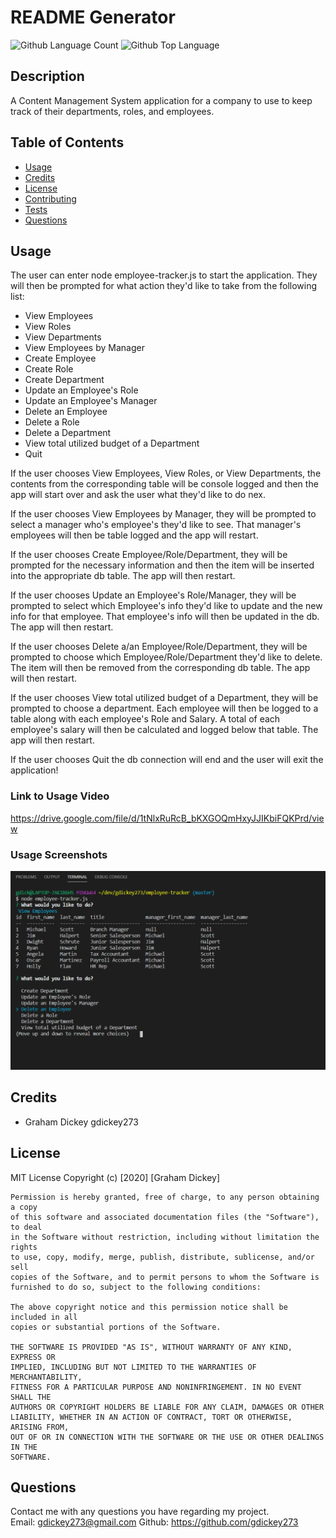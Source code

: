 # README Generator
  ![Github Language Count](https://img.shields.io/github/languages/count/gdickey273/employee-tracker)
  ![Github Top Language](https://img.shields.io/github/languages/top/gdickey273/employee-tracker)

  ## Description 
  A Content Management System application for a company to use to keep track of their departments, roles, and employees. 

  ## Table of Contents
  * [Usage](#usage)
  * [Credits](#credits)
  * [License](#license)
  * [Contributing](#contributing)
  * [Tests](#tests)
  * [Questions](#questions)

  

  ## Usage
  
  The user can enter node employee-tracker.js to start the application. They will then be prompted for what action they'd like to take from the following list: 

  * View Employees  
  * View Roles  
  * View Departments  
  * View Employees by Manager  
  * Create Employee  
  * Create Role  
  * Create Department  
  * Update an Employee's Role  
  * Update an Employee's Manager  
  * Delete an Employee  
  * Delete a Role  
  * Delete a Department  
  * View total utilized budget of a Department  
  * Quit

  If the user chooses View Employees, View Roles, or View Departments, the contents from the corresponding table will be console logged and then the
  app will start over and ask the user what they'd like to do nex.

  If the user chooses View Employees by Manager, they will be prompted to select a manager who's employee's they'd like to see. That manager's employees will then be table logged and the app will restart.

  If the user chooses Create Employee/Role/Department, they will be prompted for the necessary information and then the item will be inserted into the appropriate db table.  The app will then restart.

  If the user chooses Update an Employee's Role/Manager, they will be prompted to select which Employee's info they'd like to update and the new info for that employee. That employee's info will then be updated in the db. The app will then restart.

  If the user chooses Delete a/an Employee/Role/Department, they will be prompted to choose which Employee/Role/Department they'd like to delete. The item will then be removed from the corresponding db table. The app will then restart.

  If the user chooses View total utilized budget of a Department, they will be prompted to choose a department. Each employee will then be logged to a table along with each employee's Role and Salary. A total of each employee's salary will then be calculated and logged below that table. The app will then restart.

  If the user chooses Quit the db connection will end and the user will exit the application!

  ### Link to Usage Video   
 https://drive.google.com/file/d/1tNlxRuRcB_bKXGOQmHxyJJIKbiFQKPrd/view


  ### Usage Screenshots    
  ![Command Line Screenshot](/images/employee-tracker-screenshot.png)

  

  ## Credits 
  * Graham Dickey gdickey273
 

  ## License 
  MIT License 
  Copyright (c) [2020] [Graham Dickey]
    
    Permission is hereby granted, free of charge, to any person obtaining a copy
    of this software and associated documentation files (the "Software"), to deal
    in the Software without restriction, including without limitation the rights
    to use, copy, modify, merge, publish, distribute, sublicense, and/or sell
    copies of the Software, and to permit persons to whom the Software is
    furnished to do so, subject to the following conditions:
    
    The above copyright notice and this permission notice shall be included in all
    copies or substantial portions of the Software.
    
    THE SOFTWARE IS PROVIDED "AS IS", WITHOUT WARRANTY OF ANY KIND, EXPRESS OR
    IMPLIED, INCLUDING BUT NOT LIMITED TO THE WARRANTIES OF MERCHANTABILITY,
    FITNESS FOR A PARTICULAR PURPOSE AND NONINFRINGEMENT. IN NO EVENT SHALL THE
    AUTHORS OR COPYRIGHT HOLDERS BE LIABLE FOR ANY CLAIM, DAMAGES OR OTHER
    LIABILITY, WHETHER IN AN ACTION OF CONTRACT, TORT OR OTHERWISE, ARISING FROM,
    OUT OF OR IN CONNECTION WITH THE SOFTWARE OR THE USE OR OTHER DEALINGS IN THE
    SOFTWARE.


  ## Questions
  Contact me with any questions you have regarding my project.   
  Email: gdickey273@gmail.com 
  Github: https://github.com/gdickey273  